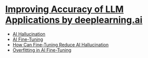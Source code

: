 # [Improving Accuracy of LLM Applications by deeplearning.ai](https://www.deeplearning.ai/short-courses/improving-accuracy-of-llm-applications/)

- [AI Hallucination](https://codebitwave.com/artificial-intelligence-101-ai-hallucination/)
- [AI Fine-Tuning](https://codebitwave.com/artificial-intelligence-101-ai-fine-tuning/)
- [How Can Fine-Tuning Reduce AI Hallucination](https://codebitwave.com/artificial-intelligence-101-how-can-fine-tuning-reduce-ai-hallucination/)
- [Overfitting in AI Fine-Tuning](https://codebitwave.com/artificial-intelligence-101-overfitting-in-ai-fine-tuning/)
